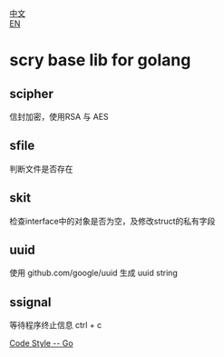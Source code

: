 [中文](./README-cn.md)  
[EN](./README.md)  
# scry base lib for golang

## scipher
信封加密，使用RSA 与 AES
## sfile
判断文件是否存在
## skit
检查interface中的对象是否为空，及修改struct的私有字段
## uuid
使用 github.com/google/uuid 生成 uuid string
## ssignal
等待程序终止信息 ctrl + c

[Code Style -- Go](./codestyle_go.md)